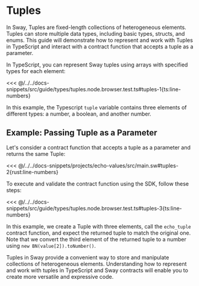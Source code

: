 # Tuples

In Sway, Tuples are fixed-length collections of heterogeneous elements. Tuples can store multiple data types, including basic types, structs, and enums. This guide will demonstrate how to represent and work with Tuples in TypeScript and interact with a contract function that accepts a tuple as a parameter.

In TypeScript, you can represent Sway tuples using arrays with specified types for each element:

<<< @/../../docs-snippets/src/guide/types/tuples.node.browser.test.ts#tuples-1{ts:line-numbers}

In this example, the Typescript `tuple` variable contains three elements of different types: a number, a boolean, and another number.

## Example: Passing Tuple as a Parameter

Let's consider a contract function that accepts a tuple as a parameter and returns the same Tuple:

<<< @/../../docs-snippets/projects/echo-values/src/main.sw#tuples-2{rust:line-numbers}

To execute and validate the contract function using the SDK, follow these steps:

<<< @/../../docs-snippets/src/guide/types/tuples.node.browser.test.ts#tuples-3{ts:line-numbers}

In this example, we create a Tuple with three elements, call the `echo_tuple` contract function, and expect the returned tuple to match the original one. Note that we convert the third element of the returned tuple to a number using `new BN(value[2]).toNumber()`.

Tuples in Sway provide a convenient way to store and manipulate collections of heterogeneous elements. Understanding how to represent and work with tuples in TypeScript and Sway contracts will enable you to create more versatile and expressive code.

